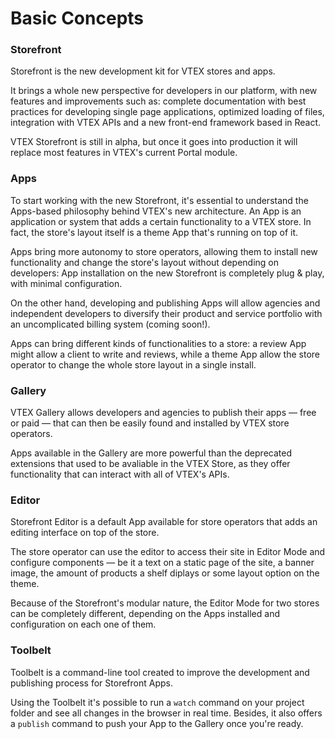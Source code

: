 # Basic Concepts

### Storefront

Storefront is the new development kit for VTEX stores and apps.

It brings a whole new perspective for developers in our platform, with new features and improvements such as: complete documentation with best practices for developing single page applications, optimized loading of files, integration with VTEX APIs and a new front-end framework based in React.

VTEX Storefront is still in alpha, but once it goes into production it will replace most features in VTEX's current Portal module.

### Apps

To start working with the new Storefront, it's essential to understand the Apps-based philosophy behind VTEX's new architecture. An App is an application or system that adds a certain functionality to a VTEX store. In fact, the store's layout itself is a theme App that's running on top of it.

Apps bring more autonomy to store operators, allowing them to install new functionality and change the store's layout without depending on developers: App installation on the new Storefront is completely plug & play, with minimal configuration.

On the other hand, developing and publishing Apps will allow agencies and independent developers to diversify their product and service portfolio with an uncomplicated billing system (coming soon!).

Apps can bring different kinds of functionalities to a store: a review App might allow a client to write and reviews, while a theme App allow the store operator to change the whole store layout in a single install.

### Gallery

VTEX Gallery allows developers and agencies to publish their apps — free or paid — that can then be easily found and installed by VTEX store operators.

Apps available in the Gallery are more powerful than the deprecated extensions that used to be avaliable in the VTEX Store, as they offer functionality that can interact with all of VTEX's APIs.

### Editor

Storefront Editor is a default App available for store operators that adds an editing interface on top of the store.

The store operator can use the editor to access their site in Editor Mode and configure components — be it a text on a static page of the site, a banner image, the amount of products a shelf diplays or some layout option on the theme.

Because of the Storefront's modular nature, the Editor Mode for two stores can be completely different, depending on the Apps installed and configuration on each one of them.

### Toolbelt

Toolbelt is a command-line tool created to improve the development and publishing process for Storefront Apps.

Using the Toolbelt it's possible to run a `watch` command on your project folder and see all changes in the browser in real time. Besides, it also offers a `publish` command to push your App to the Gallery once you're ready.
